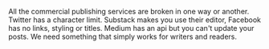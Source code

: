 All the commercial publishing services are broken in one way or another. Twitter has a character limit. Substack makes you use their editor, Facebook has no links, styling or titles. Medium has an api but you can't update your posts. We need something that simply works for writers and readers.
